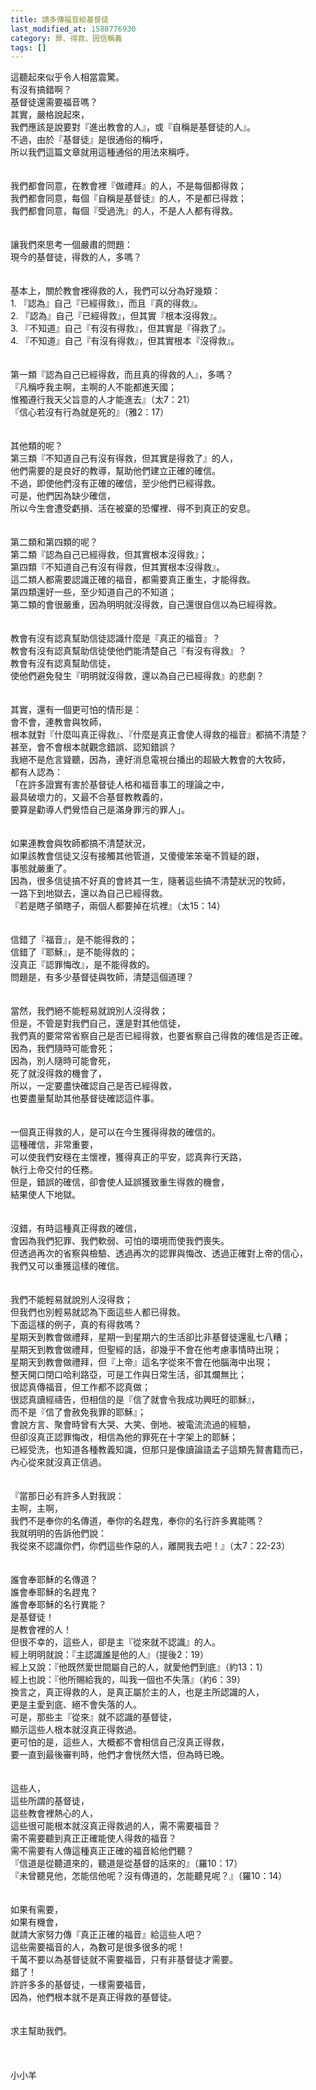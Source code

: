 ```yaml
---
title: 請多傳福音給基督徒
last_modified_at: 1588776930
category: 罪、得救、因信稱義
tags: []
---
```


<div>這聽起來似乎令人相當震驚。</div>

<div>有沒有搞錯啊？</div>

<div>基督徒還需要福音嗎？</div>

<div>其實，嚴格說起來，</div>

<div>我們應該是說要對『進出教會的人』，或『自稱是基督徒的人』。</div>

<div>不過，由於『基督徒』是很通俗的稱呼，</div>

<div>所以我們這篇文章就用這種通俗的用法來稱呼。</div>

<div>&nbsp;</div>

<div>&nbsp;</div>

<div>我們都會同意，在教會裡『做禮拜』的人，不是每個都得救；</div>

<div>我們都會同意，每個『自稱是基督徒』的人，不是都已得救；</div>

<div>我們都會同意，每個『受過洗』的人，不是人人都有得救。</div>

<div>&nbsp;</div>

<div>&nbsp;</div>

<div>讓我們來思考一個嚴肅的問題：</div>

<div>現今的基督徒，得救的人，多嗎？</div>

<div>&nbsp;</div>

<div>&nbsp;</div>

<div>基本上，關於教會裡得救的人，我們可以分為好幾類：</div>

<div>1.<span style="white-space:pre"> </span>『認為』自己『已經得救』，而且『真的得救』。</div>

<div>2.<span style="white-space:pre"> </span>『認為』自己『已經得救』，但其實『根本沒得救』。</div>

<div>3.<span style="white-space:pre"> </span>『不知道』自己『有沒有得救』，但其實是『得救了』。</div>

<div>4.<span style="white-space:pre"> </span>『不知道』自己『有沒有得救』，但其實根本『沒得救』。</div>

<div>&nbsp;</div>

<div>&nbsp;</div>

<div>第一類『認為自己已經得救，而且真的得救的人』，多嗎？</div>

<div>『凡稱呼我主啊，主啊的人不能都進天國；</div>

<div>惟獨遵行我天父旨意的人才能進去』（太7：21）</div>

<div>『信心若沒有行為就是死的』（雅2：17）</div>

<div>&nbsp;</div>

<div>&nbsp;</div>

<div>其他類的呢？</div>

<div>第三類『不知道自己有沒有得救，但其實是得救了』的人，</div>

<div>他們需要的是良好的教導，幫助他們建立正確的確信。</div>

<div>不過，即使他們沒有正確的確信，至少他們已經得救。</div>

<div>可是，他們因為缺少確信，</div>

<div>所以今生會遭受虧損、活在被棄的恐懼裡、得不到真正的安息。</div>

<div>&nbsp;</div>

<div>&nbsp;</div>

<div>第二類和第四類的呢？</div>

<div>第二類『認為自己已經得救，但其實根本沒得救』；</div>

<div>第四類『不知道自己有沒有得救，但其實根本沒得救』。</div>

<div>這二類人都需要認識正確的福音，都需要真正重生，才能得救。</div>

<div>第四類還好一些，至少知道自己的不知道；</div>

<div>第二類的會很嚴重，因為明明就沒得救，自己還很自信以為已經得救。</div>

<div>&nbsp;</div>

<div>&nbsp;</div>

<div>教會有沒有認真幫助信徒認識什麼是『真正的福音』？</div>

<div>教會有沒有認真幫助信徒使他們能清楚自己『有沒有得救』？</div>

<div>教會有沒有認真幫助信徒，</div>

<div>使他們避免發生『明明就沒得救，還以為自己已經得救』的悲劇？</div>

<div>&nbsp;</div>

<div>&nbsp;</div>

<div>其實，還有一個更可怕的情形是：</div>

<div>會不會，連教會與牧師，</div>

<div>根本就對『什麼叫真正得救』、『什麼是真正會使人得救的福音』都搞不清楚？</div>

<div>甚至，會不會根本就觀念錯誤、認知錯誤？</div>

<div>我絕不是危言聳聽，因為，連好消息電視台播出的超級大教會的大牧師，</div>

<div>都有人認為：</div>

<div>「在許多證實有害於基督徒人格和福音事工的理論之中，</div>

<div>最具破壞力的，又最不合基督教教義的，</div>

<div>要算是勸導人們覺悟自己是滿身罪污的罪人」。</div>

<div>&nbsp;</div>

<div>&nbsp;</div>

<div>如果連教會與牧師都搞不清楚狀況，</div>

<div>如果該教會信徒又沒有接觸其他管道，又傻傻笨笨毫不質疑的跟，</div>

<div>事態就嚴重了。</div>

<div>因為，很多信徒搞不好真的會終其一生，隨著這些搞不清楚狀況的牧師，</div>

<div>一路下到地獄去，還以為自己已經得救。</div>

<div>『若是瞎子領瞎子，兩個人都要掉在坑裡』（太15：14）</div>

<div>&nbsp;</div>

<div>&nbsp;</div>

<div>信錯了『福音』，是不能得救的；</div>

<div>信錯了『耶穌』，是不能得救的；</div>

<div>沒真正『認罪悔改』，是不能得救的。</div>

<div>問題是，有多少基督徒與牧師，清楚這個道理？</div>

<div>&nbsp;</div>

<div>&nbsp;</div>

<div>當然，我們絕不能輕易就說別人沒得救；</div>

<div>但是，不管是對我們自己，還是對其他信徒，</div>

<div>我們真的要常常省察自己是否已經得救，也要省察自己得救的確信是否正確。</div>

<div>因為，我們隨時可能會死；</div>

<div>因為，別人隨時可能會死，</div>

<div>死了就沒得救的機會了，</div>

<div>所以，一定要盡快確認自己是否已經得救，</div>

<div>也要盡量幫助其他基督徒確認這件事。</div>

<div>&nbsp;</div>

<div>&nbsp;</div>

<div>一個真正得救的人，是可以在今生獲得得救的確信的。</div>

<div>這種確信，非常重要，</div>

<div>可以使我們安穩在主懷裡，獲得真正的平安，認真奔行天路，</div>

<div>執行上帝交付的任務。</div>

<div>但是，錯誤的確信，卻會使人延誤獲致重生得救的機會，</div>

<div>結果使人下地獄。</div>

<div>&nbsp;</div>

<div>&nbsp;</div>

<div>沒錯，有時這種真正得救的確信，</div>

<div>會因為我們犯罪、我們軟弱、可怕的環境而使我們喪失。</div>

<div>但透過再次的省察與檢驗、透過再次的認罪與悔改、透過正確對上帝的信心，</div>

<div>我們又可以重獲這樣的確信。</div>

<div>&nbsp;</div>

<div>&nbsp;</div>

<div>我們不能輕易就說別人沒得救；</div>

<div>但我們也別輕易就認為下面這些人都已得救。</div>

<div>下面這樣的例子，真的有得救嗎？</div>

<div>星期天到教會做禮拜，星期一到星期六的生活卻比非基督徒還亂七八糟；</div>

<div>星期天到教會做禮拜，但聖經的話，卻幾乎不會在他考慮事情時出現；</div>

<div>星期天到教會做禮拜，但『上帝』這名字從來不會在他腦海中出現；</div>

<div>整天開口閉口哈利路亞，可是工作與日常生活，卻其爛無比；</div>

<div>很認真傳福音，但工作都不認真做；</div>

<div>很認真讀經禱告，但相信的是『信了就會令我成功興旺的耶穌』，</div>

<div>而不是『信了會赦免我罪的耶穌』；</div>

<div>會說方言、聚會時曾有大哭、大笑、倒地、被電流流過的經驗，</div>

<div>但卻沒真正認罪悔改，相信為他的罪死在十字架上的耶穌；</div>

<div>已經受洗，也知道各種教義知識，但那只是像讀論語孟子這類先賢書籍而已，</div>

<div>內心從來就沒真正信過。</div>

<div>&nbsp;</div>

<div>&nbsp;</div>

<div>『當那日必有許多人對我說：</div>

<div>主啊，主啊，</div>

<div>我們不是奉你的名傳道，奉你的名趕鬼，奉你的名行許多異能嗎？</div>

<div>我就明明的告訴他們說：</div>

<div>我從來不認識你們，你們這些作惡的人，離開我去吧！』（太7：22-23）</div>

<div>&nbsp;</div>

<div>&nbsp;</div>

<div>誰會奉耶穌的名傳道？</div>

<div>誰會奉耶穌的名趕鬼？</div>

<div>誰會奉耶穌的名行異能？</div>

<div>是基督徒！</div>

<div>是教會裡的人！</div>

<div>但很不幸的，這些人，卻是主『從來就不認識』的人。</div>

<div>經上明明就說：『主認識誰是他的人』（提後2：19）</div>

<div>經上又說：『他既然愛世間屬自己的人，就愛他們到底』（約13：1）</div>

<div>經上也說：『他所賜給我的，叫我一個也不失落』（約6：39）</div>

<div>換言之，真正得救的人，是真正屬於主的人，也是主所認識的人，</div>

<div>更是主愛到底、絕不會失落的人。</div>

<div>可是，那些主『從來』就不認識的基督徒，</div>

<div>顯示這些人根本就沒真正得救過。</div>

<div>更可怕的是，這些人，大概都不會相信自己沒真正得救，</div>

<div>要一直到最後審判時，他們才會恍然大悟，但為時已晚。</div>

<div>&nbsp;</div>

<div>&nbsp;</div>

<div>這些人，</div>

<div>這些所謂的基督徒，</div>

<div>這些教會裡熱心的人，</div>

<div>這些很可能根本就沒真正得救過的人，需不需要福音？</div>

<div>需不需要聽到真正正確能使人得救的福音？</div>

<div>需不需要有人傳這種真正正確的福音給他們聽？</div>

<div>『信道是從聽道來的，聽道是從基督的話來的』（羅10：17）</div>

<div>『未曾聽見他，怎能信他呢？沒有傳道的，怎能聽見呢？』（羅10：14）</div>

<div>&nbsp;</div>

<div>&nbsp;</div>

<div>如果有需要，</div>

<div>如果有機會，</div>

<div>就請大家努力傳『真正正確的福音』給這些人吧？</div>

<div>這些需要福音的人，為數可是很多很多的呢！</div>

<div>千萬不要以為基督徒就不需要福音，只有非基督徒才需要。</div>

<div>錯了！</div>

<div>許許多多的基督徒，一樣需要福音，</div>

<div>因為，他們根本就不是真正得救的基督徒。</div>

<div>&nbsp;</div>

<div>&nbsp;</div>

<div>求主幫助我們。</div>

<div>&nbsp;</div>

<div>&nbsp;</div>

<div>&nbsp;</div>

<div>小小羊</div>

<div>&nbsp;</div>

<p>&nbsp;</p>

<p>&nbsp;</p>


